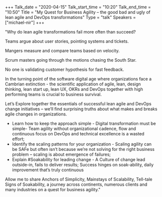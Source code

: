 +++
Talk_date = "2020-04-15"
Talk_start_time = "10:20"
Talk_end_time = "10:50"
Title = "My Quest for Business Agility – the good bad and ugly of lean agile and DevOps transformations"
Type = "talk"
Speakers = ["michael-nir"]
+++

"Why do lean agile transformations fail more often than succeed?


Teams argue about user stories, pointing systems and tickets.

Mangers measure and compare teams based on velocity.

Scrum masters going through the motions chasing the South Star.

No one is validating customer hypothesis for fast feedback.


In the turning point of the software digital age where organizations face a Cambrian extinction - the scientific application of agile, lean, design thinking, lean start up, lean UX, OKRs and DevOps together with high performing teams is crucial to business survival.


Let’s Explore together the essentials of successful lean agile and DevOps change initiatives – we’ll find surprising truths about what makes and breaks agile changes in organizations.

- Learn how to keep the approach simple - Digital transformation must be simple- Team agility without organizational cadence, flow and continuous focus on DevOps and technical excellence is a wasted effort;
- Identify the scaling patterns for your organization - Scaling agility can be SAFe but often isn’t because we’re not solving for the right business problem – scaling is about emergence of failures;
- Explain #Soakability for leading change - A Culture of change lead outside-in, fails to deliver results; Success hinges on soak-ability, daily improvement that’s truly continuous
 
Allow me to share Anchors of Simplicity, Mainstays of Scalability, Tell-tale Signs of Soakability,  a journey across continents, numerous clients and many industries on a quest for business agility."
